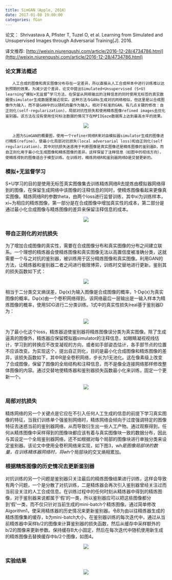 ```yaml
---
title: SimGAN（Apple, 2016）
date: 2017-01-08 19:00:00
categories: fGan
---
```


<script type="text/javascript" src="http://cdn.mathjax.org/mathjax/latest/MathJax.js?config=default"></script>

论文： Shrivastava A, Pfister T, Tuzel O, et al. Learning from Simulated and Unsupervised Images through Adversarial Training[J]. 2016.

译文推荐: [http://weixin.niurenqushi.com/article/2016-12-28/4734786.html](http://weixin.niurenqushi.com/article/2016-12-28/4734786.html)

### 论文算法概述

       人工合成的图像和真实图像分布存在一定差异，所以直接从人工合成样本中进行训练难以达到预期的效果。为减少这个差异，论文中提出Simulated+Unsupervised (S+U) learning“模拟+无监督”学习方法，在保留从网络输出的注释信息的同时使用无标签的真实数据使simulator生成数据更接近现实。这种方法与GANs生成对抗网络相似，但这里是以合成图像作为输入，而不是GAN中的以随机向量作为输入。相对于标准的GAN，有几点关键的修改：自正则化(self-regularization)，局部对抗性损失和使用精炼图像refined images去优化鉴别器。该方法在没有使用任何标注数据的情况下在MPIIGaze数据库上达到最高水平的效果。

<center><img src="{{ site.baseurl }}/images/pdGan/simgan1.png"></center>

       上图为SimGAN的概要图，使用一个refiner网络R来对由模拟器simulator生成的图像进行精炼(refine)，使最小化局部对抗损失(local adversarial loss)和自正则化(self regularization)。其中对抗损失迷惑用于判断图像是真实图像还是精炼图像的鉴别器D，而自正则化用于最小化生成图像和精炼图像的差异。这样保留了注释信息（如图中的视线方向），使精炼得到的图像适合于模型训练。在训练时，精炼网络R和鉴别器网络D是交替更新的。

### 模拟+无监督学习

   S+U学习的目的是使用无标签真实图像集去训练精炼网络R去提炼由模拟器网络得到的图像，在保留生成网络中该图像的注释信息的同时，使精炼图像看起来更像真实图像。精炼网络R的参数theta，由两个loss进行监督训练，其中xi为训练样本，xi~为相应的精炼图像，第一部分是在合成图像中增加真实性的成本，第二部分是通过最小化合成图像与精炼图像的差异来保留注释信息的成本。

<center><img src="{{ site.baseurl }}/images/pdGan/simgan2.png"></center>

### 带自正则化的对抗损失

   为了增加合成图像的真实性，需要在合成图像分布和真实图像的分布之间建立联系。一个理想的精炼器会使精炼图像和真实图像无法以高置信度被准确分类，这就需要一个与之对抗的鉴别器，被训练用于区分精炼图像和真实图像。利用GAN的方法，让精炼器和鉴别器二者之间进行极限博弈，训练时交替地进行更新。鉴别其的损失函数如下式：

<center><img src="{{ site.baseurl }}/images/pdGan/simgan3.png"></center>

   相当于二分类交叉熵误差，Dφ(x)为输入图像是合成图像的概率，1-Dφ(x)为真实图像的概率。Dφ(x)由一个卷积网络得到，该网络最后一层输出是一输入样本为精炼图像的概率，使用SDG进行二分类训练。1式中的真实性损失lreal基于鉴别器D为：

<center><img src="{{ site.baseurl }}/images/pdGan/simgan4.png"></center>

   为了最小化这个loss，精炼器迫使鉴别器将精炼图像误分类为真实图像。除了生成逼真的图像外，精炼器应保留模拟器simulator的注释信息，如眼睛凝视视线估计，学习到的转换应不改变凝视的方向，或者如手部姿态估计，各手部节点的位置不应该改变。为实现这个，提出自正则化，目的是最小化合成图像和精炼图像的差异，该损失函数如下，其中R是全卷积网络，步长为1无池化。这在像素级上改变了合成图像，保留了图像的全局结构和注释信息，而不是像全连接网络那样修改整体图像的内容。通过交替地使精炼器和鉴别器损失函数最小化来训练，固定一个更新一个。

<center><img src="{{ site.baseurl }}/images/pdGan/simgan5.png"></center>

### 局部对抗损失

   精炼网络的另一个关键点是它应在不引入任何人工生成的信息的前提下学习真实图像的特征，当我们训练单个强鉴别网络时，精炼网络会倾向于过度强调特定的图像特征去迷惑当前的鉴别器网络，从而导致衍生出一些人工产物。通过观察得到，任何从精炼图像中采样得到的图像块都应该有着与真实图像块一致的数据分布，因此与其设定一个全局鉴别器网络，还不如根据对每个局部的图像块进行单独分类来设定鉴别器。该论文中使用全卷积网络来实现，如下图3，w*h是图像局部块的数量，在训练精炼器网络时，将w*h个局部块的交叉熵相累加。

### 根据精炼图像的历史情况去更新鉴别器

   对抗训练的另一个问题是鉴别器只关注最后的精炼图像结果进行训练，这样会导致有两个问题，一个是分散了对抗训练，二是精炼器会再次引入鉴别器曾经关注过而当前没关注的人工合成信息。在训练过程中的任何时刻从精炼器中得到的精炼图像，对于鉴别器来说都属于‘假’的一类，所以鉴别器应可以把这些图像都分到‘假’一类，而不仅只针对当前生成的mini-batch个精炼图像。通过简单修改Algorithm1，使采用精炼器的历史情况来更新鉴别器。令B为由以往精炼器生成的精炼图像集的缓存，b为mini-batch大小，在鉴别器训练的每次迭代中，通过从当前精炼器中采样b/2的图像来计算鉴别器的损失函数，然后从缓存中采样额外的b/2的图像来更新参数。保持缓存B大小固定，然后在每次迭代中随机使用新生成的精炼图像去替换缓存中b/2个图像，如图4。

<center><img src="{{ site.baseurl }}/images/pdGan/simgan6.png"></center>

### 实验结果

<center><img src="{{ site.baseurl }}/images/pdGan/simgan7.png"></center>

